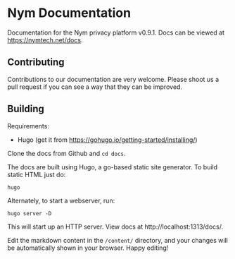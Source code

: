 # Nym Documentation

Documentation for the Nym privacy platform v0.9.1. Docs can be viewed at https://nymtech.net/docs.

## Contributing

Contributions to our documentation are very welcome. Please shoot us a pull request if you can see a way that they can be improved.

## Building

Requirements:

* Hugo (get it from https://gohugo.io/getting-started/installing/)

Clone the docs from Github and `cd docs`.

The docs are built using Hugo, a go-based static site generator. To build static HTML just do:

```
hugo
```

Alternately, to start a webserver, run:

```
hugo server -D
```

This will start up an HTTP server. View docs at http://localhost:1313/docs/.

Edit the markdown content in the `/content/` directory, and your changes will be automatically shown in your browser. Happy editing!
